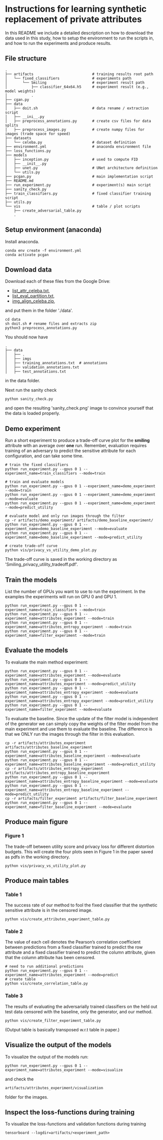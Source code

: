# Instructions for learning synthetic replacement of private attributes
In this README we include a detailed description on how to download the data
used in this study, how to setup the environment to run the scripts in, and how
to run the experiments and produce results.

## File structure

    .
    ├── artifacts                           # training results root path
    │   └── fixed_classifiers               # experiments path
    │       └── Smiling                     # experiment result path
    │           ├── classifier_64x64.h5     # experiment result (e.g., model weights)
    │           .
    ├── cgan.py
    ├── data
    │   ├── doit.sh                         # data rename / extraction script
    │   ├── __ini__.py
    │   ├── preprocess_annotations.py       # create csv files for data splits
    │   ├── preprocess_images.py            # create numpy files for images (trade space for speed)
    ├── datasets
    │   └── celeba.py                       # dataset definition
    ├── environment.yml                     # anaconda environment file
    ├── loss_functions.py
    ├── models
    │   ├── inception.py                    # used to compute FID
    │   ├── __init__.py
    │   ├── unet.py                         # UNet architecture definition
    │   └── utils.py
    ├── pcgan.py                            # main implementation script
    ├── README.md      
    ├── run_experiment.py                   # experiment(s) main script
    ├── sanity_check.py
    ├── train_classifiers.py                # fixed classifier training script
    ├── utils.py
    └── vis                                 # table / plot scripts
        ├── create_adversarial_table.py
        .

## Setup environment (anaconda)
Install anaconda.

    conda env create -f environment.yml
    conda activate pcgan

## Download data
Download each of these files from the Google Drive:

- [list_attr_celeba.txt](https://drive.google.com/open?id=0B7EVK8r0v71pblRyaVFSWGxPY0U),
- [list_eval_partition.txt](https://drive.google.com/open?id=0B7EVK8r0v71pY0NSMzRuSXJEVkk),
- [img_align_celeba.zip](https://drive.google.com/open?id=0B7EVK8r0v71pZjFTYXZWM3FlRnM),

and put them in the folder './data'. 

    cd data
    sh doit.sh # rename files and extracts zip
    python3 preprocess_annotations.py

You should now have

    .
    ├── data
    │   ├── .
    │   ├── imgs
    │   ├── training_annotations.txt  # annotations
    │   ├── validation_annotations.txt
    │   ├── test_annotations.txt

in the data folder. 

Next run the sanity check

    python sanity_check.py

and open the resulting 'sanity_check.png' image to convince yourself that the
data is loaded properly.

## Demo experiment
Run a short experiment to produce a trade-off curve plot for the __smiling__ attribute with an average over __one__ run. Remember, evaluation requires training of an adversary to predict the sensitive attribute for each configuration, and can take some time.

    # train the fixed classifiers
    python run_experiment.py --gpus 0 1 --experiment_name=train_classifiers --mode=train

    # train and evaluate models
    python run_experiment.py --gpus 0 1 --experiment_name=demo_experiment --mode=train
    python run_experiment.py --gpus 0 1 --experiment_name=demo_experiment --mode=evaluate
    python run_experiment.py --gpus 0 1 --experiment_name=demo_experiment --mode=predict_utility
    
    # evaluate model and only run images through the filter
    cp -r artifacts/demo_experiment/ artifacts/demo_baseline_experiment/
    python run_experiment.py --gpus 0 1 --experiment_name=demo_baseline_experiment --mode=evaluate
    python run_experiment.py --gpus 0 1 --experiment_name=demo_baseline_experiment --mode=predict_utility

    # create trade-off curve
    python vis/privacy_vs_utility_demo_plot.py
    
The trade-off curve is saved in the working directory as 'Smiling_privacy_utility_tradeoff.pdf'.

## Train the models
List the number of GPUs you want to use to run the experiment. In the examples
the experiments will run on GPU 0 and GPU 1.

    python run_experiment.py --gpus 0 1 --experiment_name=train_classifiers --mode=train
    python run_experiment.py --gpus 0 1 --experiment_name=attributes_experiment --mode=train
    python run_experiment.py --gpus 0 1 --experiment_name=attributes_entropy_experiment --mode=train
    python run_experiment.py --gpus 0 1 --experiment_name=filter_experiment --mode=train

## Evaluate the models
To evaluate the main method experiment:

    python run_experiment.py --gpus 0 1 --experiment_name=attributes_experiment --mode=evaluate
    python run_experiment.py --gpus 0 1 --experiment_name=attributes_experiment --mode=predict_utility
    python run_experiment.py --gpus 0 1 --experiment_name=attributes_entropy_experiment --mode=evaluate
    python run_experiment.py --gpus 0 1 --experiment_name=attributes_entropy_experiment --mode=predict_utility
    python run_experiment.py --gpus 0 1 --experiment_name=filter_experiment --mode=evaluate

To evaluate the baseline. Since the update of the filter model is independent
of the generator we can simply copy the weights of the filter model from the
main experiment and use them to evaluate the baseline. The difference is
that we ONLY run the images through the filter in this evaluation.

    cp -r artifacts/attributes_experiment artifacts/attributes_baseline_experiment
    python run_experiment.py --gpus 0 1 --experiment_name=attributes_baseline_experiment --mode=evaluate
    python run_experiment.py --gpus 0 1 --experiment_name=attributes_baseline_experiment --mode=predict_utility
    cp -r artifacts/attributes_entropy_experiment artifacts/attributes_entropy_baseline_experiment
    python run_experiment.py --gpus 0 1 --experiment_name=attributes_entropy_baseline_experiment --mode=evaluate
    python run_experiment.py --gpus 0 1 --experiment_name=attributes_entropy_baseline_experiment --mode=predict_utility
    cp -r artifacts/filter_experiment artifacts/filter_baseline_experiment
    python run_experiment.py --gpus 0 1 --experiment_name=filter_baseline_experiment --mode=evaluate

## Produce main figure

### Figure 1
The trade-off between utility score and privacy loss for different distortion budgets. This will create the four plots seen in Figure 1 in the paper saved as pdfs in the working directory.

    python vis/privacy_vs_utility_plot.py

## Produce main tables

### Table 1
The success rate of our method to fool the fixed classifier that the synthetic
sensitive attribute is in the censored image.

    python vis/create_attributes_experiment_table.py

### Table 2
The value of each cell denotes the Pearson’s correlation coefficient between
predictions from a fixed classifier trained to predict the row attribute and a
fixed classifier trained to predict the column attribute, given that the column
attribute has been censored.

    # need to run additional predictions
    python run_experiment.py --gpus 0 1 --experiment_name=attributes_experiment --mode=predict
    # create table
    python vis/create_correlation_table.py

### Table 3
The results of evaluating the adversarially trained classifiers on the held out
test data censored with the baseline, only the generator, and our method.

    python vis/create_filter_experiment_table.py

(Output table is basically transposed w.r.t table in paper.)

## Visualize the output of the models
To visualize the output of the models run:

    python run_experiment.py --gpus 0 1 --experiment_name=attributes_experiment --mode=visualize

and check the 

    artifacts/attributes_experiment/visualization

folder for the images.


## Inspect the loss-functions during training
To visualize the loss-functions and validation functions during training

    tensorboard --logdir=artifacts/<experiment_path>

